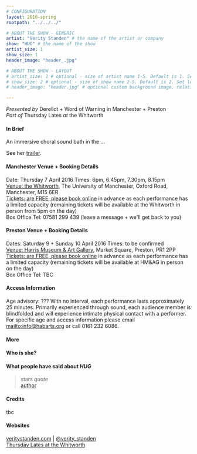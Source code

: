 ```yaml
---
# CONFIGURATION
layout: 2016-spring
rootpath: "../../../"

# ABOUT THE SHOW - GENERIC
artist: "Verity Standen" # the name of the artist or company
show: "HUG" # the name of the show
artist_size: 1
show_size: 1
header_image: "header_.jpg"    

# ABOUT THE SHOW - LAYOUT
# artist_size: 1 # optional - size of artist name 1-5. Default is 1. Set longer names to lower values
# show_size: 2 # optional - size of show name 2-5. Default is 2. Set longer names to lower values
# header_image: "header.jpg" # optional custom background image, relative to current page

---
```

*Presented by* Derelict + Word of Warning in Manchester + Preston<br>*Part of* Thursday Lates *at* the Whitworth         
       
#### In Brief      
An immersive choral sound bath in the ...        
         
See her <a href="http://" target="_blank">trailer</a>.          
        
#### Manchester Venue + Booking Details        
Date: Thursday 7 April 2016
Times: 6pm, 6.45pm, 7.30pm, 8.15pm        
<a href="http://www.whitworth.manchester.ac.uk/visit/gettinghere" target="_blank">Venue: the Whitworth</a>, The University of Manchester, Oxford Road, Manchester, M15 6ER             
<a href="http://www.wegottickets.com/wordofwarning" target="_blank">Tickets: are FREE, please book online</a> in advance as each performance has a limited capacity (remaining tickets will be available at the Whitworth in person from 5pm on the day)     
Box Office Tel: 07581 299 439 (leave a message + we'll get back to you)         

#### Preston Venue + Booking Details    
Dates: Saturday 9 + Sunday 10 April 2016
Times: to be confirmed        
<a href="http://www.harrismuseum.org.uk/your-visit/23-getting-here" target="_blank">Venue: Harris Museum & Art Gallery</a>, Market Square, Preston, PR1 2PP             
<a href="" target="_blank">Tickets: are FREE, please book online</a> in advance as each performance has a limited capacity (remaining tickets will be available at HM&AG in person on the day)     
Box Office Tel: TBC       
          
#### Access Information        
Age advisory: ??? With no interval, each performance lasts approximately 25 minutes. Primarily experienced through sound, each audience member is blindfolded and will experience intimate physical contact with a performer. For specific age and access information please email <mailto:info@habarts.org> or call 0161 232 6086.     
             
#### More      
         
        
#### Who is she?     
         
       
#### What people have said about *HUG*        
>stars *quote*<br><a href="http://" target="_blank">author</a>          

#### Credits          
tbc        
        
#### Websites          
<a href="http://veritystanden.com" target="_blank">veritystanden.com</a> | <a href="http://twitter.com/verity_standen" target="_blank">@verity_standen</a><br><a href="http://www.whitworth.manchester.ac.uk/whats-on/events/thursdaylates" target="_blank">Thursday Lates at the Whitworth</a>

